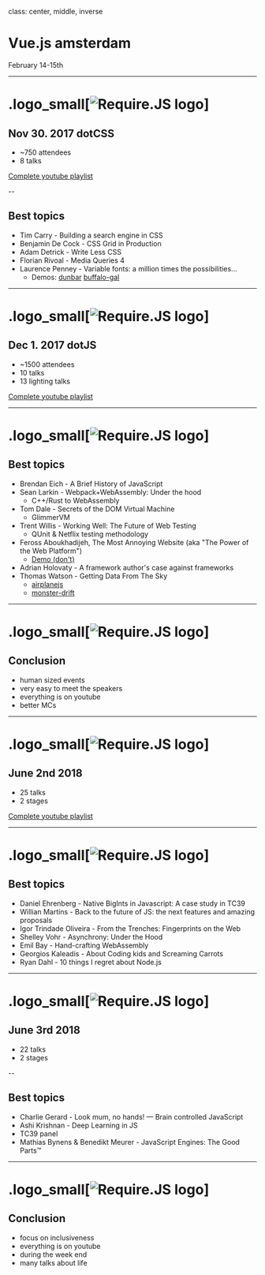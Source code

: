 class: center, middle, inverse
# Vue.js amsterdam

February 14-15th

---

# .logo_small[![Require.JS logo](./logo-dotjs.png)]
## Nov 30. 2017 dotCSS
- ~750 attendees
- 8 talks

[Complete youtube playlist](https://www.youtube.com/playlist?list=PLMW8Xq7bXrG78Xxnlxov8N_M9mNUN-1Ny)

--

## Best topics
- Tim Carry - Building a search engine in CSS
- Benjamin De Cock - CSS Grid in Production
- Adam Detrick - Write Less CSS
- Florian Rivoal - Media Queries 4
- Laurence Penney - Variable fonts: a million times the possibilities...
  - Demos: [dunbar](https://www.axis-praxis.org/specimens/dunbar) [buffalo-gal](https://www.axis-praxis.org/specimens/buffalo-gal)

---

# .logo_small[![Require.JS logo](./logo-dotjs.png)]
## Dec 1. 2017 dotJS
- ~1500 attendees
- 10 talks
- 13 lighting talks

[Complete youtube playlist](https://www.youtube.com/playlist?list=PLMW8Xq7bXrG4gs_BDyI7q009IVDUMQRXB)

---

# .logo_small[![Require.JS logo](./logo-dotjs.png)]
## Best topics

- Brendan Eich - A Brief History of JavaScript
- Sean Larkin - Webpack+WebAssembly: Under the hood
  - C++/Rust to WebAssembly
- Tom Dale - Secrets of the DOM Virtual Machine
  - GlimmerVM
- Trent Willis - Working Well: The Future of Web Testing
  - QUnit & Netflix testing methodology
- Feross Aboukhadijeh, The Most Annoying Website (aka "The Power of the Web Platform")
  - [Demo (don't)](https://theannoyingsite.com/)
- Adrian Holovaty - A framework author's case against frameworks
- Thomas Watson - Getting Data From The Sky
  - [airplanejs](https://github.com/watson/airplanejs)
  - [monster-drift](https://github.com/watson/monster-drift)

---

# .logo_small[![Require.JS logo](./logo-dotjs.png)]
## Conclusion

- human sized events
- very easy to meet the speakers
- everything is on youtube
- better MCs

---

# .logo_small[![Require.JS logo](./jsconf-logo-full.svg)]
## June 2nd 2018
  - 25 talks
  - 2 stages

[Complete youtube playlist](https://www.youtube.com/playlist?list=PL37ZVnwpeshG2YXJkun_lyNTtM-Qb3MKa)

---

# .logo_small[![Require.JS logo](./jsconf-logo-full.svg)]
## Best topics
  - Daniel Ehrenberg - Native BigInts in Javascript: A case study in TC39
  - Willian Martins - Back to the future of JS: the next features and amazing proposals
  - Igor Trindade Oliveira - From the Trenches: Fingerprints on the Web
  - Shelley Vohr - Asynchrony: Under the Hood
  - Emil Bay - Hand-crafting WebAssembly
  - Georgios Kaleadis - About Coding kids and Screaming Carrots
  - Ryan Dahl - 10 things I regret about Node.js

---

# .logo_small[![Require.JS logo](./jsconf-logo-full.svg)]
## June 3rd 2018
  - 22 talks
  - 2 stages

--

## Best topics
  - Charlie Gerard - Look mum, no hands! — Brain controlled JavaScript
  - Ashi Krishnan - Deep Learning in JS
  - TC39 panel
  - Mathias Bynens & Benedikt Meurer - JavaScript Engines: The Good Parts™

---

# .logo_small[![Require.JS logo](./jsconf-logo-full.svg)]
## Conclusion

- focus on inclusiveness
- everything is on youtube
- during the week end
- many talks about life
